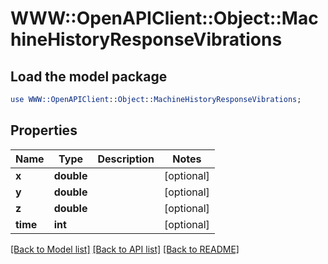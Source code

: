 # WWW::OpenAPIClient::Object::MachineHistoryResponseVibrations

## Load the model package
```perl
use WWW::OpenAPIClient::Object::MachineHistoryResponseVibrations;
```

## Properties
Name | Type | Description | Notes
------------ | ------------- | ------------- | -------------
**x** | **double** |  | [optional] 
**y** | **double** |  | [optional] 
**z** | **double** |  | [optional] 
**time** | **int** |  | [optional] 

[[Back to Model list]](../README.md#documentation-for-models) [[Back to API list]](../README.md#documentation-for-api-endpoints) [[Back to README]](../README.md)



